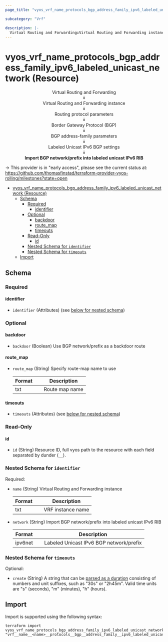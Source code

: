 ```yaml
---
page_title: "vyos_vrf_name_protocols_bgp_address_family_ipv6_labeled_unicast_network Resource - vyos"

subcategory: "Vrf"

description: |-
  Virtual Routing and Forwarding⯯Virtual Routing and Forwarding instance⯯Routing protocol parameters⯯Border Gateway Protocol (BGP)⯯BGP address-family parameters⯯Labeled Unicast IPv6 BGP settings⯯Import BGP network/prefix into labeled unicast IPv6 RIB
---
```


# vyos_vrf_name_protocols_bgp_address_family_ipv6_labeled_unicast_network (Resource)
<center>

Virtual Routing and Forwarding  
⯯  
Virtual Routing and Forwarding instance  
⯯  
Routing protocol parameters  
⯯  
Border Gateway Protocol (BGP)  
⯯  
BGP address-family parameters  
⯯  
Labeled Unicast IPv6 BGP settings  
⯯  
**Import BGP network/prefix into labeled unicast IPv6 RIB**


</center>

-> This provider is in "early access", please see the current status at: https://github.com/thomasfinstad/terraform-provider-vyos-rolling/milestones?state=open

<!--TOC-->

- [vyos_vrf_name_protocols_bgp_address_family_ipv6_labeled_unicast_network (Resource)](#vyos_vrf_name_protocols_bgp_address_family_ipv6_labeled_unicast_network-resource)
  - [Schema](#schema)
    - [Required](#required)
      - [identifier](#identifier)
    - [Optional](#optional)
      - [backdoor](#backdoor)
      - [route_map](#route_map)
      - [timeouts](#timeouts)
    - [Read-Only](#read-only)
      - [id](#id)
    - [Nested Schema for `identifier`](#nested-schema-for-identifier)
    - [Nested Schema for `timeouts`](#nested-schema-for-timeouts)
  - [Import](#import)

<!--TOC-->

<!-- schema generated by tfplugindocs -->
## Schema

### Required

#### identifier
- `identifier` (Attributes) (see [below for nested schema](#nestedatt--identifier))

### Optional

#### backdoor
- `backdoor` (Boolean) Use BGP network/prefix as a backdoor route
#### route_map
- `route_map` (String) Specify route-map name to use

    |  Format  &emsp;|  Description     |
    |----------|------------------|
    |  txt     &emsp;|  Route map name  |
#### timeouts
- `timeouts` (Attributes) (see [below for nested schema](#nestedatt--timeouts))

### Read-Only

#### id
- `id` (String) Resource ID, full vyos path to the resource with each field separated by dunder (`__`).

<a id="nestedatt--identifier"></a>
### Nested Schema for `identifier`

Required:

- `name` (String) Virtual Routing and Forwarding instance

    |  Format  &emsp;|  Description        |
    |----------|---------------------|
    |  txt     &emsp;|  VRF instance name  |
- `network` (String) Import BGP network/prefix into labeled unicast IPv6 RIB

    |  Format   &emsp;|  Description                              |
    |-----------|-------------------------------------------|
    |  ipv6net  &emsp;|  Labeled Unicast IPv6 BGP network/prefix  |


<a id="nestedatt--timeouts"></a>
### Nested Schema for `timeouts`

Optional:

- `create` (String) A string that can be [parsed as a duration](https://pkg.go.dev/time#ParseDuration) consisting of numbers and unit suffixes, such as &#34;30s&#34; or &#34;2h45m&#34;. Valid time units are &#34;s&#34; (seconds), &#34;m&#34; (minutes), &#34;h&#34; (hours).

## Import

Import is supported using the following syntax:

```shell
terraform import vyos_vrf_name_protocols_bgp_address_family_ipv6_labeled_unicast_network.example "vrf__name__<name>__protocols__bgp__address_family__ipv6_labeled_unicast__network__<network>"
```
